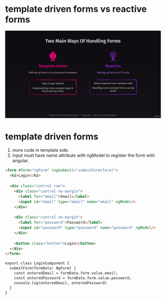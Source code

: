 # template driven forms vs reactive forms
![alt text](image.png)

# template driven forms
1. more code in template side.
2. input must have name attribute with ngModel to register the form with angular.

```HTML
<form #form="ngForm" (ngSubmit)="submitForm(form)">
  <h2>Login</h2>

  <div class="control-row">
    <div class="control no-margin">
      <label for="email">Email</label>
      <input id="email" type="email" name="email" ngModel/>
    </div>

    <div class="control no-margin">
      <label for="password">Password</label>
      <input id="password" type="password" name="password" ngModel/>
    </div>

    <button class="button">Login</button>
  </div>
</form>
```

```TS
export class LoginComponent {
  submitForm(formData: NgForm) {
    const enteredEmail = formData.form.value.email;
    const enteredPassword = formData.form.value.password;
    console.log(enteredEmail, enteredPassword)
  }
}
```